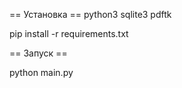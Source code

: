  == Установка ==
python3
sqlite3
pdftk

pip install -r requirements.txt

 == Запуск ==

python main.py

